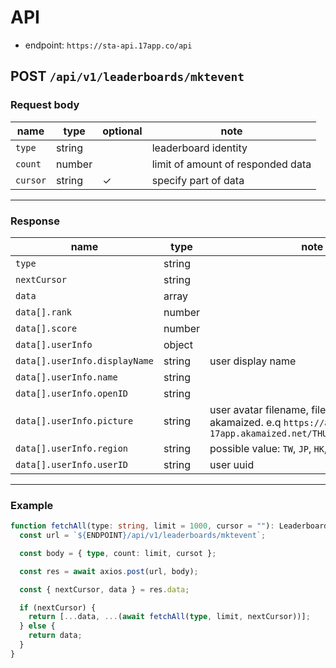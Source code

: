# API

- endpoint: `https://sta-api.17app.co/api`

## POST `/api/v1/leaderboards/mktevent`

### Request body

| name     | type   | optional | note                              |
| -------- | ------ | -------- | --------------------------------- |
| `type`   | string |          | leaderboard identity              |
| `count`  | number |          | limit of amount of responded data |
| `cursor` | string | ✓        | specify part of data              |

---

### Response

| name                          | type   | note                                                                                                              |
| ----------------------------- | ------ | ----------------------------------------------------------------------------------------------------------------- |
| `type`                        | string |
| `nextCursor`                  | string |
| `data`                        | array  |
| `data[].rank`                 | number |
| `data[].score`                | number |
| `data[].userInfo`             | object |
| `data[].userInfo.displayName` | string | user display name                                                                                                 |
| `data[].userInfo.name`        | string |
| `data[].userInfo.openID`      | string |
| `data[].userInfo.picture`     | string | user avatar filename, file is host under akamaized. e.q `https://assets-17app.akamaized.net/THUMBNAIL_${picture}` |
| `data[].userInfo.region`      | string | possible value: `TW`, `JP`, `HK`, `MY`, `US`                                                                      |
| `data[].userInfo.userID`      | string | user uuid                                                                                                         |

---

### Example

```typescript
function fetchAll(type: string, limit = 1000, cursor = ""): LeaderboardItem[] {
  const url = `${ENDPOINT}/api/v1/leaderboards/mktevent`;

  const body = { type, count: limit, cursot };

  const res = await axios.post(url, body);

  const { nextCursor, data } = res.data;

  if (nextCursor) {
    return [...data, ...(await fetchAll(type, limit, nextCursor))];
  } else {
    return data;
  }
}
```
